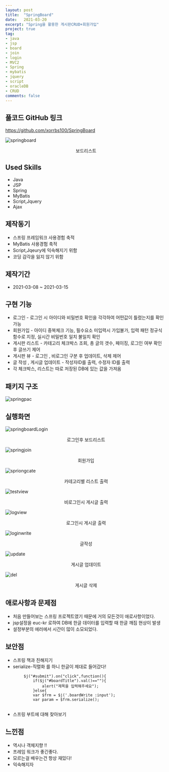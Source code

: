```yaml
---
layout: post
title:  "SpringBoard"
date:   2021-03-20
excerpt: "Spring을 활용한 게시판CRUD+회원가입"
project: true
tag:
- java 
- jsp
- board
- join
- login
- MVC2
- Spring
- mybatis
- jquery
- script
- oracleDB
- CRUD
comments: false
---
```


## 풀코드 GitHub 링크
<https://github.com/xorrbs100/SpringBoard>

![springboard](https://user-images.githubusercontent.com/69500105/111940648-9d51fb80-8b12-11eb-8705-3544c1319250.png)


<center>보드리스트</center>

## Used Skills
* Java
* JSP
* Spring
* MyBatis
* Script,Jquery
* Ajax

## 제작동기
* 스프링 프레임워크 사용경험 축적
* MyBatis 사용경험 축적
* Script,Jqeury에 익숙해지기 위함
* 코딩 감각을 잃지 않기 위함

## 제작기간
* 2021-03-08 ~ 2021-03-15

## 구현 기능
* 로그인 - 로그인 시 아이디와 비밀번호 확인을 각각하여 어떤값이 틀렸는지를 확인가능
* 회원가입 - 아이디 중복체크 기능, 필수요소 미입력시 가입불가, 입력 패턴 정규식 함수로 지정, 실시간 비밀번호 일치 불일치 확인
* 게시판 리스트 - 카테고리 체크박스 조회, 총 글의 갯수, 페이징, 로그인 여부 확인 후 글쓰기 제어
* 게시판 뷰 - 로그인 , 비로그인 구분 후 업데이트, 삭제 제어
* 글 작성 , 게시글 업데이트 - 작성자ID를 출력, 수정자 ID를 출력
* 각 체크박스, 리스트는 따로 저장된 DB에 있는 값을 가져옴

## 패키지 구조
![springpac](https://user-images.githubusercontent.com/69500105/111941751-13576200-8b15-11eb-93e8-8565e4a41b42.png)

 
## 실행화면
 ![springboardLogin](https://user-images.githubusercontent.com/69500105/111940649-9dea9200-8b12-11eb-87ab-d1c6f3277556.png)
 <center>로그인후 보드리스트</center>
 
![springjoin](https://user-images.githubusercontent.com/69500105/111940650-9e832880-8b12-11eb-8204-89dee48531f7.png)
<center>회원가입</center>

![spriongcate](https://user-images.githubusercontent.com/69500105/111940653-9f1bbf00-8b12-11eb-8042-ee1083c48505.png)
<center>카테고리별 리스트 출력</center>

![testview](https://user-images.githubusercontent.com/69500105/111940654-9f1bbf00-8b12-11eb-9ae5-064056dae769.png)
<center>비로그인시 게시글 출력</center>

![logview](https://user-images.githubusercontent.com/69500105/111940660-a04cec00-8b12-11eb-8df1-e9db42c23935.png)
<center>로그인시 게시글 출력</center>

![loginwrite](https://user-images.githubusercontent.com/69500105/111940659-9fb45580-8b12-11eb-8406-767d78681419.png)
<center>글작성</center>

![update](https://user-images.githubusercontent.com/69500105/111940655-9f1bbf00-8b12-11eb-862d-39e8c16d3bb4.png)
<center>게시글 업데이트</center>

![del](https://user-images.githubusercontent.com/69500105/111940656-9fb45580-8b12-11eb-856c-f9b4ae26dc60.png)
<center>게시글 삭제</center>




## 애로사항과 문제점
* 처음 만들어보는 스프링 프로젝트였기 때문에 거의 모든것이 애로사항이었다.
* jsp설정을 euc-kr 로하여 DB에 한글 데이터를 입력할 때 한글 깨짐 현상이 발생
* 설정부분의 에러에서 시간이 많이 소모되었다.


## 보안점
* 스프링 책과 친해지기
* serialize-직렬화 를 하니 한글이 제대로 들어갔다!
```
        $j("#submit").on("click",function(){
			if($j("#boardTitle").val()==""){
				alert("제목을 입력해주세요");
			}else{
			var $frm = $j('.boardWrite :input');
			var param = $frm.serialize();
			
```
* 스프링 부트에 대해 찾아보기


## 느낀점
* 역시나 객체지향 !!
* 프레임 워크가 좋긴좋다.
* 모르는걸 배우는건 항상 재밌다!
* 익숙해지자
